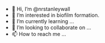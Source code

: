 - 👋 Hi, I’m @nrstanleywall
- 👀 I’m interested in biofilm formation.
- 🌱 I’m currently learning ...
- 💞️ I’m looking to collaborate on ...
- 📫 How to reach me ...

<!---
nrstanleywall/nrstanleywall is a ✨ special ✨ repository because its `README.md` (this file) appears on your GitHub profile.
You can click the Preview link to take a look at your changes.
--->
